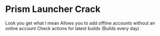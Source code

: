 # Prism Launcher Crack
Look you get what I mean
Allows you to add offline accounts without an online account
Check actions for latest builds (Builds every day)
